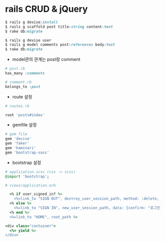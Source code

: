 # rails CRUD & jQuery 


```ruby
$ rails g devise:install
$ rails g scaffold post title:string content:text
$ rake db:migrate

$ rails g devise user
$ rails g model comments post:references body:text
$ rake db:migrate
```

* model관의 관계는 post랑 comment

```ruby
# post.rb
has_many :comments

# comment.rb
belongs_to :post
```

* route 설정

```ruby
# routes.rb

root 'posts#index'

```

* gemfile 설정

```ruby
# gem file
gem 'devise'
gem 'faker'
gem 'kaminari'
gem 'bootstrap-sass'
```

* bootstrap 설정

```ruby
# application.scss (css -> scss)
@import 'bootstrap';
```

```ruby
# views/application.erb

  <% if user_signed_in? %>
    <%=link_to "SIGN OUT", destroy_user_session_path, method: :delete, data: {confirm: "로그아웃 하시겠습니까?"}%>
  <% else %>
    <%=link_to "SIGN IN", new_user_session_path, data: {confirm: "로그인 하시겠습니까?"}%>
  <% end %>
  <%=link_to "HOME", root_path %>

<div class="container">
  <%= yield %>
</div>
```





